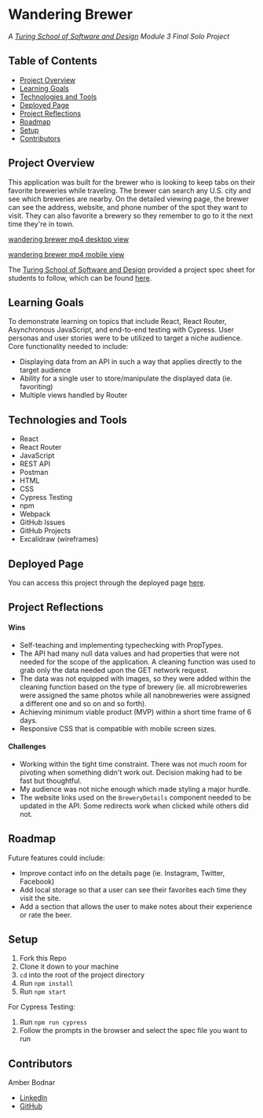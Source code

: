 # Wandering Brewer
*A [Turing School of Software and Design](https://turing.edu/) Module 3 Final Solo Project*

## Table of Contents
- [Project Overview](#project-overview)
- [Learning Goals](#learning-goals)
- [Technologies and Tools](#technologies-and-tools)
- [Deployed Page](#deployed-page)
- [Project Reflections](#project-reflections)
- [Roadmap](#roadmap)
- [Setup](#setup)
- [Contributors](#contributors)


## Project Overview
This application was built for the brewer who is looking to keep tabs on their favorite breweries while traveling. The brewer can search any U.S. city and see which breweries are nearby. On the detailed viewing page, the brewer can see the address, website, and phone number of the spot they want to visit. They can also favorite a brewery so they remember to go to it the next time they're in town.

[wandering brewer mp4 desktop view](https://user-images.githubusercontent.com/99693359/184418856-aece88b3-a788-4a15-b708-78bc2ea83ede.mp4)

[wandering brewer mp4 mobile view](https://user-images.githubusercontent.com/99693359/184421045-41391687-7da8-48bf-80c9-e6f93b6b766d.mp4)


The [Turing School of Software and Design](https://turing.edu/) provided a project spec sheet for students to follow, which can be found [here](https://frontend.turing.edu/projects/module-3/showcase.html).


## Learning Goals
To demonstrate learning on topics that include React, React Router, Asynchronous JavaScript, and end-to-end testing with Cypress. User personas and user stories were to be utilized to target a niche audience.
Core functionality needed to include:
* Displaying data from an API in such a way that applies directly to the target audience
* Ability for a single user to store/manipulate the displayed data (ie. favoriting)
* Multiple views handled by Router


## Technologies and Tools
* React
* React Router
* JavaScript
* REST API
* Postman
* HTML
* CSS
* Cypress Testing
* npm
* Webpack
* GitHub Issues
* GitHub Projects
* Excalidraw (wireframes)


## Deployed Page
You can access this project through the deployed page [here](https://wandering-brewer.herokuapp.com/).


## Project Reflections
#### Wins
* Self-teaching and implementing typechecking with PropTypes.
* The API had many null data values and had properties that were not needed for the scope of the application. A cleaning function was used to grab only the data needed upon the GET network request.
* The data was not equipped with images, so they were added within the cleaning function based on the type of brewery (ie. all microbreweries were assigned the same photos while all nanobreweries were assigned a different one and so on and so forth).
* Achieving minimum viable product (MVP) within a short time frame of 6 days.
* Responsive CSS that is compatible with mobile screen sizes.

#### Challenges
* Working within the tight time constraint. There was not much room for pivoting when something didn't work out. Decision making had to be fast but thoughtful.
* My audience was not niche enough which made styling a major hurdle.
* The website links used on the `BreweryDetails` component needed to be updated in the API. Some redirects work when clicked while others did not.

## Roadmap
Future features could include:
* Improve contact info on the details page (ie. Instagram, Twitter, Facebook)
* Add local storage so that a user can see their favorites each time they visit the site.
* Add a section that allows the user to make notes about their experience or rate the beer.


## Setup
1. Fork this Repo
2. Clone it down to your machine
3. `cd` into the root of the project directory
4. Run `npm install`
5. Run `npm start`

For Cypress Testing:
1. Run `npm run cypress`
2. Follow the prompts in the browser and select the spec file you want to run


## Contributors
Amber Bodnar
* [LinkedIn](https://www.linkedin.com/in/amberbodnar/)
* [GitHub](https://github.com/abodnar1)
